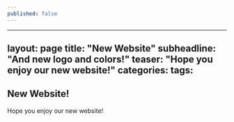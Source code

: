 ```yaml
---
published: false
---
```


---
layout: page
title:  "New Website"
subheadline:  "And new logo and colors!"
teaser: "Hope you enjoy our new website!"
categories:
tags:
---

## New Website!

Hope you enjoy our new website!
